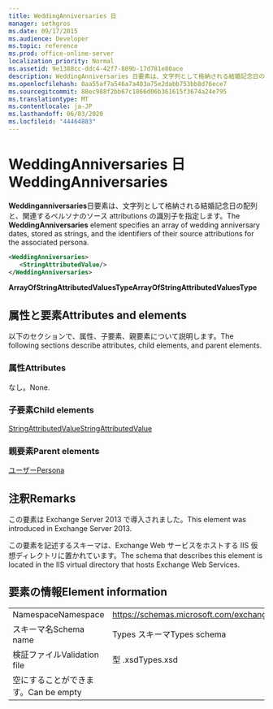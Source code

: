 ```yaml
---
title: WeddingAnniversaries 日
manager: sethgros
ms.date: 09/17/2015
ms.audience: Developer
ms.topic: reference
ms.prod: office-online-server
localization_priority: Normal
ms.assetid: 9e1388cc-ddc4-42f7-889b-17d781e80ace
description: WeddingAnniversaries 日要素は、文字列として格納される結婚記念日の配列と、関連するペルソナのソース attributions の識別子を指定します。
ms.openlocfilehash: 0aa55af7a546a7a403a75e2dabb753bb8d76ece7
ms.sourcegitcommit: 88ec988f2bb67c1866d06b361615f3674a24e795
ms.translationtype: MT
ms.contentlocale: ja-JP
ms.lasthandoff: 06/03/2020
ms.locfileid: "44464883"
---
```

# <a name="weddinganniversaries"></a><span data-ttu-id="eef5a-103">WeddingAnniversaries 日</span><span class="sxs-lookup"><span data-stu-id="eef5a-103">WeddingAnniversaries</span></span>

<span data-ttu-id="eef5a-104">**Weddinganniversaries**日要素は、文字列として格納される結婚記念日の配列と、関連するペルソナのソース attributions の識別子を指定します。</span><span class="sxs-lookup"><span data-stu-id="eef5a-104">The **WeddingAnniversaries** element specifies an array of wedding anniversary dates, stored as strings, and the identifiers of their source attributions for the associated persona.</span></span> 
  
```XML
<WeddingAnniversaries>
   <StringAttributedValue/>
</WeddingAnniversaries>
```

 <span data-ttu-id="eef5a-105">**ArrayOfStringAttributedValuesType**</span><span class="sxs-lookup"><span data-stu-id="eef5a-105">**ArrayOfStringAttributedValuesType**</span></span>
## <a name="attributes-and-elements"></a><span data-ttu-id="eef5a-106">属性と要素</span><span class="sxs-lookup"><span data-stu-id="eef5a-106">Attributes and elements</span></span>

<span data-ttu-id="eef5a-107">以下のセクションで、属性、子要素、親要素について説明します。</span><span class="sxs-lookup"><span data-stu-id="eef5a-107">The following sections describe attributes, child elements, and parent elements.</span></span>
  
### <a name="attributes"></a><span data-ttu-id="eef5a-108">属性</span><span class="sxs-lookup"><span data-stu-id="eef5a-108">Attributes</span></span>

<span data-ttu-id="eef5a-109">なし。</span><span class="sxs-lookup"><span data-stu-id="eef5a-109">None.</span></span>
  
### <a name="child-elements"></a><span data-ttu-id="eef5a-110">子要素</span><span class="sxs-lookup"><span data-stu-id="eef5a-110">Child elements</span></span>

[<span data-ttu-id="eef5a-111">StringAttributedValue</span><span class="sxs-lookup"><span data-stu-id="eef5a-111">StringAttributedValue</span></span>](stringattributedvalue.md)
  
### <a name="parent-elements"></a><span data-ttu-id="eef5a-112">親要素</span><span class="sxs-lookup"><span data-stu-id="eef5a-112">Parent elements</span></span>

[<span data-ttu-id="eef5a-113">ユーザー</span><span class="sxs-lookup"><span data-stu-id="eef5a-113">Persona</span></span>](persona.md)
  
## <a name="remarks"></a><span data-ttu-id="eef5a-114">注釈</span><span class="sxs-lookup"><span data-stu-id="eef5a-114">Remarks</span></span>

<span data-ttu-id="eef5a-115">この要素は Exchange Server 2013 で導入されました。</span><span class="sxs-lookup"><span data-stu-id="eef5a-115">This element was introduced in Exchange Server 2013.</span></span>
  
<span data-ttu-id="eef5a-116">この要素を記述するスキーマは、Exchange Web サービスをホストする IIS 仮想ディレクトリに置かれています。</span><span class="sxs-lookup"><span data-stu-id="eef5a-116">The schema that describes this element is located in the IIS virtual directory that hosts Exchange Web Services.</span></span>
  
## <a name="element-information"></a><span data-ttu-id="eef5a-117">要素の情報</span><span class="sxs-lookup"><span data-stu-id="eef5a-117">Element information</span></span>

|||
|:-----|:-----|
|<span data-ttu-id="eef5a-118">Namespace</span><span class="sxs-lookup"><span data-stu-id="eef5a-118">Namespace</span></span>  <br/> |https://schemas.microsoft.com/exchange/services/2006/types  <br/> |
|<span data-ttu-id="eef5a-119">スキーマ名</span><span class="sxs-lookup"><span data-stu-id="eef5a-119">Schema name</span></span>  <br/> |<span data-ttu-id="eef5a-120">Types スキーマ</span><span class="sxs-lookup"><span data-stu-id="eef5a-120">Types schema</span></span>  <br/> |
|<span data-ttu-id="eef5a-121">検証ファイル</span><span class="sxs-lookup"><span data-stu-id="eef5a-121">Validation file</span></span>  <br/> |<span data-ttu-id="eef5a-122">型 .xsd</span><span class="sxs-lookup"><span data-stu-id="eef5a-122">Types.xsd</span></span>  <br/> |
|<span data-ttu-id="eef5a-123">空にすることができます。</span><span class="sxs-lookup"><span data-stu-id="eef5a-123">Can be empty</span></span>  <br/> ||
   


